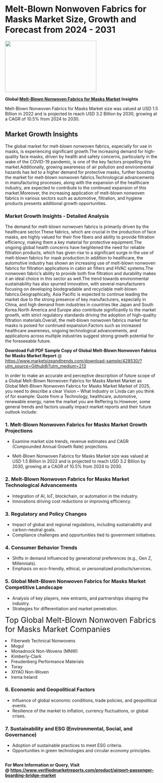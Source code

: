 <H1>Melt-Blown Nonwoven Fabrics for Masks Market Size, Growth and Forecast from 2024 - 2031</H1><img class="aligncenter size-medium wp-image-584254" src="https://thirdeyenews.in/wp-content/uploads/2024/09/Global-Market-Research-300x168.jpeg" alt="" width="300" height="168" /><p><strong>Global&nbsp;<a href="https://www.marketsizeandtrends.com/download-sample/428530/?utm_source=Github8j?utm_medium=213">Melt-Blown Nonwoven Fabrics for Masks Market</a> Insights</strong></p><p>Melt-Blown Nonwoven Fabrics for Masks Market size was valued at USD 1.5 Billion in 2022 and is projected to reach USD 3.2 Billion by 2030, growing at a CAGR of 10.5% from 2024 to 2030.</p><p><h2>Market Growth Insights</h2> The global market for melt-blown nonwoven fabrics, especially for use in masks, is experiencing significant growth.The increasing demand for high-quality face masks, driven by health and safety concerns, particularly in the wake of the COVID-19 pandemic, is one of the key factors propelling this market.Additionally, growing awareness of air pollution and environmental hazards has led to a higher demand for protective masks, further boosting the market for melt-blown nonwoven fabrics.Technological advancements in manufacturing processes, along with the expansion of the healthcare industry, are expected to contribute to the continued expansion of this market.Moreover, the increasing application of melt-blown nonwoven fabrics in various sectors such as automotive, filtration, and hygiene products presents additional growth opportunities. <h3>Market Growth Insights - Detailed Analysis</h3> The demand for melt-blown nonwoven fabrics is primarily driven by the healthcare sector.These fabrics, which are crucial in the production of face masks, are highly valued for their fine fibers and ability to provide filtration efficiency, making them a key material for protective equipment.The ongoing global health concerns have heightened the need for reliable filtration products, which has given rise to a significant surge in the use of melt-blown fabrics for mask production.In addition to healthcare, the automotive industry has shown an increasing use of melt-blown nonwoven fabrics for filtration applications in cabin air filters and HVAC systems.The nonwoven fabric’s ability to provide both fine filtration and durability makes it an ideal choice in this sector as well.The trend towards environmental sustainability has also spurred innovation, with several manufacturers focusing on developing biodegradable and recyclable melt-blown fabrics.Geographically, Asia Pacific is expected to continue leading the market due to the strong presence of key manufacturers, especially in China, and high demand from industries in countries like Japan and South Korea.North America and Europe also contribute significantly to the market growth, with strict regulatory standards driving the adoption of high-quality filtration materials.Overall, the melt-blown nonwoven fabrics market for masks is poised for continued expansion.Factors such as increased healthcare awareness, ongoing technological advancements, and applications across multiple industries suggest strong growth potential for the foreseeable future.</p><p><span class=""><strong>Download Full PDF Sample Copy of Global Melt-Blown Nonwoven Fabrics for Masks Market Report</strong> @ <a href="https://www.marketsizeandtrends.com/download-sample/428530/?utm_source=Github8j?utm_medium=213" target="_blank">https://www.marketsizeandtrends.com/download-sample/428530/?utm_source=Github8j?utm_medium=213</a></span></p><p>In order to make an accurate and perceptive description of future scope of a Global&nbsp;Melt-Blown Nonwoven Fabrics for Masks Market Market as Global&nbsp;Melt-Blown Nonwoven Fabrics for Masks Market Market of 2025, you need to describe a clear Vision &ndash; What Industry or Linda can you think of for example: Quote from a Technology, healthcare, automotive, renewable energy, name the market you are Reffering to.However, some general trends and factors usually impact market reports and their future outlook include:</p><h3>1.&nbsp;<strong>Melt-Blown Nonwoven Fabrics for Masks Market Growth Projections</strong></h3><ul><li>Examine market size trends, revenue estimates and CAGR (Compounded Annual Growth Rate) projections.</li><li><p>Melt-Blown Nonwoven Fabrics for Masks Market size was valued at USD 1.5 Billion in 2022 and is projected to reach USD 3.2 Billion by 2030, growing at a CAGR of 10.5% from 2024 to 2030.</p></li></ul><h3>2.&nbsp;<strong>Melt-Blown Nonwoven Fabrics for Masks Market Technological Advancements</strong></h3><ul><li>Integration of AI, IoT, blockchain, or automation in the industry.</li><li>Innovations driving cost reductions or improving efficiency.</li></ul><h3>3.&nbsp;<strong>Regulatory and Policy Changes</strong></h3><ul><li>Impact of global and regional regulations, including sustainability and carbon-neutral goals.</li><li>Compliance challenges and opportunities tied to government initiatives.</li></ul><h3>4.&nbsp;<strong>Consumer Behavior Trends</strong></h3><ul><li>Shifts in demand influenced by generational preferences (e.g., Gen Z, Millennials).</li><li>Emphasis on eco-friendly, ethical, or personalized products/services.</li></ul><h3>5.&nbsp;<strong>Global Melt-Blown Nonwoven Fabrics for Masks Market Competitive Landscape</strong></h3><ul><li>Analysis of key players, new entrants, and partnerships shaping the industry.</li><li>Strategies for differentiation and market penetration.</li></ul><p data-pm-slice="1 1 []"><span style="color: inherit; font-family: inherit; font-size: 25px;">Top Global Melt-Blown Nonwoven Fabrics for Masks Market Companies</span></p><div class="" data-test-id=""><p><li>Fiberweb Technical Nonwovens</li><li> Mogul</li><li> Monadnock Non-Wovens (MNW)</li><li> Kimberly-Clark</li><li> Freudenberg Performance Materials</li><li> Toray</li><li> XIYAO Non-Woven</li><li> Irema Ireland</li></p></div><h3>6.&nbsp;<strong>Economic and Geopolitical Factors</strong></h3><ul><li>Influence of global economic conditions, trade policies, and geopolitical events.</li><li>Resilience of the market to inflation, currency fluctuations, or global crises.</li></ul><h3>7.&nbsp;<strong>Sustainability and ESG (Environmental, Social, and Governance)</strong></h3><ul><li>Adoption of sustainable practices to meet ESG criteria.</li><li>Opportunities in green technologies and circular economy principles.</li></ul><h2><strong style="font-size: 14px;">For More Information or Query, Visit @&nbsp;</strong><a style="background-color: #ffffff; font-size: 14px;" href="https://www.marketsizeandtrends.com/report/melt-blown-nonwoven-fabrics-for-masks-market/" target="_blank">https://www.verifiedmarketreports.com/product/airport-passenger-boarding-bridge-market</a></h2>